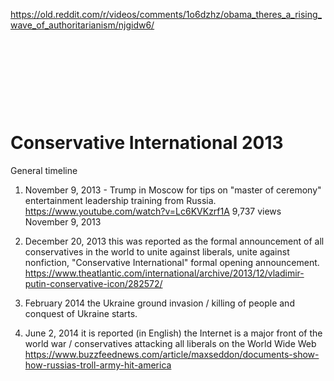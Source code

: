 https://old.reddit.com/r/videos/comments/1o6dzhz/obama_theres_a_rising_wave_of_authoritarianism/njgidw6/

&nbsp;

&nbsp;

&nbsp;

&nbsp;

# Conservative International 2013

General timeline

1. November 9, 2013 - Trump in Moscow for tips on "master of ceremony" entertainment leadership training from Russia. https://www.youtube.com/watch?v=Lc6KVKzrf1A 9,737 views November 9, 2013

2. December 20, 2013 this was reported as the formal announcement of all conservatives in the world to unite against liberals, unite against nonfiction, "Conservative International" formal opening announcement.  https://www.theatlantic.com/international/archive/2013/12/vladimir-putin-conservative-icon/282572/

3. February 2014 the Ukraine ground invasion / killing of people and conquest of Ukraine starts.

4. June 2, 2014 it is reported (in English) the Internet is a major front of the world war / conservatives attacking all liberals on the World Wide Web https://www.buzzfeednews.com/article/maxseddon/documents-show-how-russias-troll-army-hit-america


